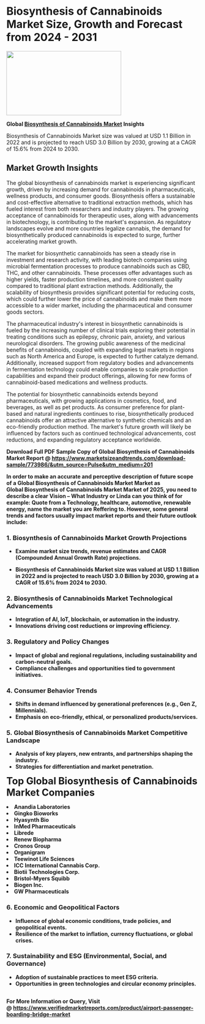 <H1>Biosynthesis of Cannabinoids Market Size, Growth and Forecast from 2024 - 2031</H1><img class="aligncenter size-medium wp-image-584254" src="https://thirdeyenews.in/wp-content/uploads/2024/09/Global-Market-Research-300x168.jpeg" alt="" width="300" height="168" /><p><strong>Global&nbsp;<a href="https://www.marketsizeandtrends.com/download-sample/773986/&amp;utm_source=Pulse&amp;utm_medium=201">Biosynthesis of Cannabinoids Market</a> Insights</strong></p><p>Biosynthesis of Cannabinoids Market size was valued at USD 1.1 Billion in 2022 and is projected to reach USD 3.0 Billion by 2030, growing at a CAGR of 15.6% from 2024 to 2030.</p><p><h2>Market Growth Insights</h2> <p>The global biosynthesis of cannabinoids market is experiencing significant growth, driven by increasing demand for cannabinoids in pharmaceuticals, wellness products, and consumer goods. Biosynthesis offers a sustainable and cost-effective alternative to traditional extraction methods, which has fueled interest from both researchers and industry players. The growing acceptance of cannabinoids for therapeutic uses, along with advancements in biotechnology, is contributing to the market's expansion. As regulatory landscapes evolve and more countries legalize cannabis, the demand for biosynthetically produced cannabinoids is expected to surge, further accelerating market growth.</p> <p><strong></strong></p> <p>The market for biosynthetic cannabinoids has seen a steady rise in investment and research activity, with leading biotech companies using microbial fermentation processes to produce cannabinoids such as CBD, THC, and other cannabinoids. These processes offer advantages such as higher yields, faster production timelines, and more consistent quality compared to traditional plant extraction methods. Additionally, the scalability of biosynthesis provides significant potential for reducing costs, which could further lower the price of cannabinoids and make them more accessible to a wider market, including the pharmaceutical and consumer goods sectors.</p> <p>The pharmaceutical industry's interest in biosynthetic cannabinoids is fueled by the increasing number of clinical trials exploring their potential in treating conditions such as epilepsy, chronic pain, anxiety, and various neurological disorders. The growing public awareness of the medicinal benefits of cannabinoids, coupled with expanding legal markets in regions such as North America and Europe, is expected to further catalyze demand. Additionally, increased support from regulatory bodies and advancements in fermentation technology could enable companies to scale production capabilities and expand their product offerings, allowing for new forms of cannabinoid-based medications and wellness products.</p> <p>The potential for biosynthetic cannabinoids extends beyond pharmaceuticals, with growing applications in cosmetics, food, and beverages, as well as pet products. As consumer preference for plant-based and natural ingredients continues to rise, biosynthetically produced cannabinoids offer an attractive alternative to synthetic chemicals and an eco-friendly production method. The market's future growth will likely be influenced by factors such as continued technological advancements, cost reductions, and expanding regulatory acceptance worldwide.</p> <p><strong></p><p><span class=""><strong>Download Full PDF Sample Copy of Global Biosynthesis of Cannabinoids Market Report</strong> @ <a href="https://www.marketsizeandtrends.com/download-sample/773986/&amp;utm_source=Pulse&amp;utm_medium=201" target="_blank">https://www.marketsizeandtrends.com/download-sample/773986/&amp;utm_source=Pulse&amp;utm_medium=201</a></span></p><p>In order to make an accurate and perceptive description of future scope of a Global&nbsp;Biosynthesis of Cannabinoids Market Market as Global&nbsp;Biosynthesis of Cannabinoids Market Market of 2025, you need to describe a clear Vision &ndash; What Industry or Linda can you think of for example: Quote from a Technology, healthcare, automotive, renewable energy, name the market you are Reffering to. However, some general trends and factors usually impact market reports and their future outlook include:</p><h3>1.&nbsp;<strong>Biosynthesis of Cannabinoids Market Growth Projections</strong></h3><ul><li>Examine market size trends, revenue estimates and CAGR (Compounded Annual Growth Rate) projections.</li><li><p>Biosynthesis of Cannabinoids Market size was valued at USD 1.1 Billion in 2022 and is projected to reach USD 3.0 Billion by 2030, growing at a CAGR of 15.6% from 2024 to 2030.</p></li></ul><h3>2.&nbsp;<strong>Biosynthesis of Cannabinoids Market Technological Advancements</strong></h3><ul><li>Integration of AI, IoT, blockchain, or automation in the industry.</li><li>Innovations driving cost reductions or improving efficiency.</li></ul><h3>3.&nbsp;<strong>Regulatory and Policy Changes</strong></h3><ul><li>Impact of global and regional regulations, including sustainability and carbon-neutral goals.</li><li>Compliance challenges and opportunities tied to government initiatives.</li></ul><h3>4.&nbsp;<strong>Consumer Behavior Trends</strong></h3><ul><li>Shifts in demand influenced by generational preferences (e.g., Gen Z, Millennials).</li><li>Emphasis on eco-friendly, ethical, or personalized products/services.</li></ul><h3>5.&nbsp;<strong>Global Biosynthesis of Cannabinoids Market Competitive Landscape</strong></h3><ul><li>Analysis of key players, new entrants, and partnerships shaping the industry.</li><li>Strategies for differentiation and market penetration.</li></ul><p data-pm-slice="1 1 []"><span style="color: inherit; font-family: inherit; font-size: 25px;">Top Global Biosynthesis of Cannabinoids Market Companies</span></p><div class="" data-test-id=""><p><li>Anandia Laboratories</li><li> Gingko Bioworks</li><li> Hyasynth Bio</li><li> InMed Pharmaceuticals</li><li> Librede</li><li> Renew Biopharma</li><li> Cronos Group</li><li> Organigram</li><li> Teewinot Life Sciences</li><li> ICC International Cannabis Corp.</li><li> Biotii Technologies Corp.</li><li> Bristol-Myers Squibb</li><li> Biogen Inc.</li><li> GW Pharmaceuticals</li></p></div><h3>6.&nbsp;<strong>Economic and Geopolitical Factors</strong></h3><ul><li>Influence of global economic conditions, trade policies, and geopolitical events.</li><li>Resilience of the market to inflation, currency fluctuations, or global crises.</li></ul><h3>7.&nbsp;<strong>Sustainability and ESG (Environmental, Social, and Governance)</strong></h3><ul><li>Adoption of sustainable practices to meet ESG criteria.</li><li>Opportunities in green technologies and circular economy principles.</li></ul><h2><strong style="font-size: 14px;">For More Information or Query, Visit @&nbsp;</strong><a style="background-color: #ffffff; font-size: 14px;" href="https://www.marketsizeandtrends.com/report/biosynthesis-of-cannabinoids-market/" target="_blank">https://www.verifiedmarketreports.com/product/airport-passenger-boarding-bridge-market</a></h2>
